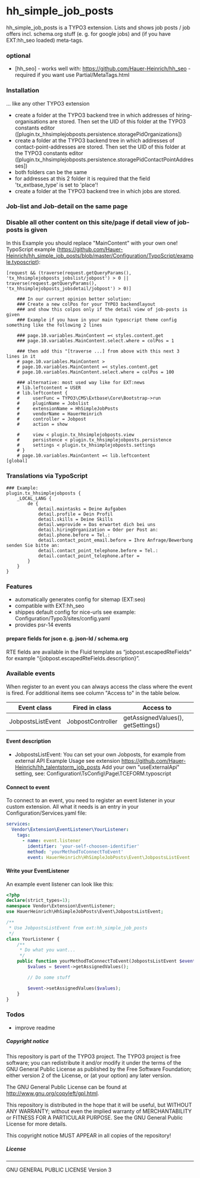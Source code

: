 # hh_simple_job_posts
hh_simple_job_posts is a TYPO3 extension.
Lists and shows job posts / job offers incl. schema.org stuff (e. g. for google jobs) and (if you have EXT:hh_seo loaded) meta-tags.

### optional

* [hh_seo] - works well with: https://github.com/Hauer-Heinrich/hh_seo - required if you want use Partial/MetaTags.html

### Installation
... like any other TYPO3 extension

- create a folder at the TYPO3 backend tree in which addresses of hiring-organisations are stored. Then set the UID of this folder at the TYPO3 constants editor ([plugin.tx_hhsimplejobposts.persistence.storagePidOrganizations])
- create a folder at the TYPO3 backend tree in which addresses of contact-point-addresses are stored. Then set the UID of this folder at the TYPO3 constants editor ([plugin.tx_hhsimplejobposts.persistence.storagePidContactPointAddresses])
- both folders can be the same
- for addresses at this 2 folder it is required that the field 'tx_extbase_type' is set to 'place'!
- create a folder at the TYPO3 backend tree in which jobs are stored.

### Job-list and Job-detail on the same page
### Disable all other content on this site/page if detail view of job-posts is given
In this Example you should replace "MainContent" with your own one!
TypoScript example (https://github.com/Hauer-Heinrich/hh_simple_job_posts/blob/master/Configuration/TypoScript/example.typoscript):
```
[request && (traverse(request.getQueryParams(), 'tx_hhsimplejobposts_jobslist/jobpost') > 0 || traverse(request.getQueryParams(), 'tx_hhsimplejobposts_jobsdetail/jobpost') > 0)]

    ### In our current opinion better solution:
    ### Create a new colPos for your TYPO3 backendlayout
    ### and show this colpos only if the detail view of job-posts is given
    ### Example if you have in your main typoscript theme config something like the following 2 lines

    ### page.10.variables.MainContent =< styles.content.get
    ### page.10.variables.MainContent.select.where = colPos = 1

    ### then add this "[traverse ...] from above with this next 3 lines in it
    # page.10.variables.MainContent >
    # page.10.variables.MainContent =< styles.content.get
    # page.10.variables.MainContent.select.where = colPos = 100

    ### alternative: most used way like for EXT:news
    # lib.leftcontent = USER
    # lib.leftcontent {
    #     userFunc = TYPO3\CMS\Extbase\Core\Bootstrap->run
    #     pluginName = Jobslist
    #     extensionName = HhSimpleJobPosts
    #     vendorName = HauerHeinrich
    #     controller = Jobpost
    #     action = show

    #     view < plugin.tx_hhsimplejobposts.view
    #     persistence < plugin.tx_hhsimplejobposts.persistence
    #     settings < plugin.tx_hhsimplejobposts.settings
    # }
    # page.10.variables.MainContent =< lib.leftcontent
[global]
```

### Translations via TypoScript
```
### Example:
plugin.tx_hhsimplejobposts {
    _LOCAL_LANG {
        de {
            detail.maintasks = Deine Aufgaben
            detail.profile = Dein Profil
            detail.skills = Deine Skills
            detail.weprovide = Das erwartet dich bei uns
            detail.hiringOrganization = Oder per Post an:
            detail.phone.before = Tel.:
            detail.contact_point_email.before = Ihre Anfrage/Bewerbung senden Sie bitte an:
            detail.contact_point_telephone.before = Tel.:
            detail.contact_point_telephone.after =
        }
    }
}
```

### Features
- automatically generates config for sitemap (EXT:seo)
- compatible with EXT:hh_seo
- shippes default config for nice-urls see example: Configuration/Typo3/sites/config.yaml
- provides psr-14 events

#### prepare fields for json e. g. json-ld / schema.org
RTE fields are available in the Fluid template as “jobpost.escapedRteFields” for example “{jobpost.escapedRteFields.description}”.

### Available events
When register to an event you can always access the class where the event is fired. For additional items see column "Access to" in the table below.

| Event class | Fired in class | Access to |
| ------------- | ------------- | ------------- |
| JobpostsListEvent | JobpostController | getAssignedValues(), getSettings() |

#### Event description
- JobpostsListEvent: You can set your own Jobposts, for example from external API
  Example Usage see extension https://github.com/Hauer-Heinrich/hh_talentstorm_job_posts
  Add your own "useExternalApi" setting, see: Configuration\TsConfig\Page\TCEFORM.typoscript

#### Connect to event
To connect to an event, you need to register an event listener in your custom extension. All what it needs is an entry in your Configuration/Services.yaml file:

```yaml
services:
  Vendor\Extension\EventListener\YourListener:
    tags:
      - name: event.listener
        identifier: 'your-self-choosen-identifier'
        method: 'yourMethodToConnectToEvent'
        event: HauerHeinrich\HhSimpleJobPosts\Event\JobpostsListEvent
```

#### Write your EventListener
An example event listener can look like this:

```php
<?php
declare(strict_types=1);
namespace Vendor\Extension\EventListener;
use HauerHeinrich\HhSimpleJobPosts\Event\JobpostsListEvent;

/**
 * Use JobpostsListEvent from ext:hh_simple_job_posts
 */
class YourListener {
    /**
     * Do what you want...
     */
    public function yourMethodToConnectToEvent(JobpostsListEvent $event): void {
        $values = $event->getAssignedValues();

        // Do some stuff

        $event->setAssignedValues($values);
    }
}
```

### Todos
- improve readme

##### Copyright notice

This repository is part of the TYPO3 project. The TYPO3 project is
free software; you can redistribute it and/or modify
it under the terms of the GNU General Public License as published by
the Free Software Foundation; either version 2 of the License, or
(at your option) any later version.

The GNU General Public License can be found at
http://www.gnu.org/copyleft/gpl.html.

This repository is distributed in the hope that it will be useful,
but WITHOUT ANY WARRANTY; without even the implied warranty of
MERCHANTABILITY or FITNESS FOR A PARTICULAR PURPOSE.  See the
GNU General Public License for more details.

This copyright notice MUST APPEAR in all copies of the repository!

##### License
----
GNU GENERAL PUBLIC LICENSE Version 3
